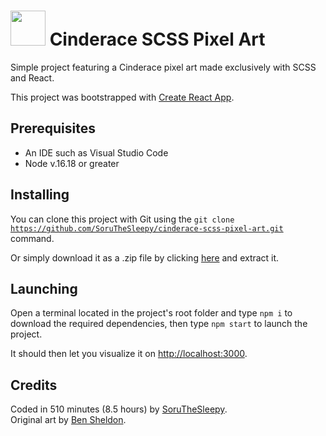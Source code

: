 <h1><img src="https://raw.githubusercontent.com/SoruTheSleepy/cinderace-scss-pixel-art/main/public/cinderace.png" height="56px" width="56px">  Cinderace SCSS Pixel Art</h1>

<p>Simple project featuring a Cinderace pixel art made exclusively with SCSS and React.</p>

This project was bootstrapped with [Create React App](https://github.com/facebook/create-react-app).

## Prerequisites

- An IDE such as Visual Studio Code
- Node v.16.18 or greater

## Installing

You can clone this project with Git using the <code>git clone https://github.com/SoruTheSleepy/cinderace-scss-pixel-art.git</code> command.

Or simply download it as a .zip file by clicking [here](https://github.com/SoruTheSleepy/cinderace-pixel-art/archive/refs/heads/main.zip) and extract it.

## Launching

Open a terminal located in the project's root folder and type <code>npm i</code> to download the required dependencies, then type <code>npm start</code> to launch the project.

It should then let you visualize it on [http://localhost:3000](http://localhost:3000).

## Credits

Coded in 510 minutes (8.5 hours) by [SoruTheSleepy](https://github.com/SoruTheSleepy).<br/>
Original art by [Ben Sheldon](https://www.etsy.com/fr/listing/810463213/pokemon-cinderace-cross-stitch-pattern).
